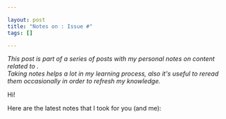 ```yaml
---

layout: post
title: "Notes on : Issue #"
tags: []

---
```


_This post is part of a series of posts with my personal notes on content related to .
<br />
Taking notes helps a lot in my learning process, also it's useful to reread them occasionally in order to refresh my knowledge._

Hi!

Here are the latest notes that I took for you (and me):

[]()



[]()



[]()



[]()



[]()

